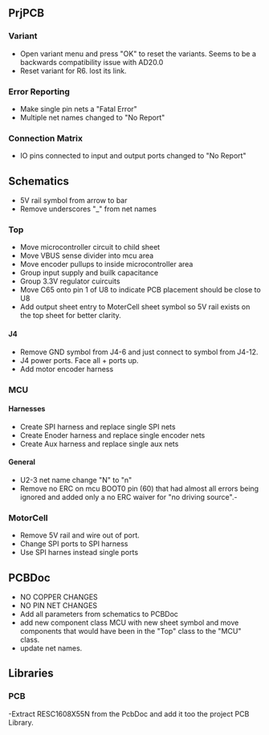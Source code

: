 ## PrjPCB
### Variant
- Open variant menu and press "OK" to reset the variants. Seems to be a backwards compatibility issue with AD20.0
- Reset variant for R6. lost its link.
### Error Reporting
- Make single pin nets a "Fatal Error"
- Multiple net names changed to "No Report"
### Connection Matrix
- IO pins connected to input and output ports changed to "No Report"
## Schematics
- 5V rail symbol from arrow to bar
- Remove underscores "_" from net names

### Top
- Move microcontroller circuit to child sheet
- Move VBUS sense divider into mcu area
- Move encoder pullups to inside microcontroller area
- Group input supply and builk capacitance
- Group 3.3V regulator cuircuits
- Move C65 onto pin 1 of U8 to indicate PCB placement should be close to U8
- Add output sheet entry to MoterCell sheet symbol so 5V rail exists on the top sheet for better clarity.
#### J4
- Remove GND symbol from J4-6 and just connect to symbol from J4-12.
- J4 power ports. Face all + ports up.
- Add motor encoder harness

### MCU
#### Harnesses
- Create SPI harness and replace single SPI nets
- Create Enoder harness and replace single encoder nets
- Create Aux harness and replace single aux nets
#### General
- U2-3 net name change "N" to "n"
- Remove no ERC on mcu BOOT0 pin (60) that had almost all errors being ignored and added only a no ERC waiver for "no driving source".- 

### MotorCell
- Remove 5V rail and wire out of port.
- Change SPI ports to SPI harness
- Use SPI harnes instead single ports

## PCBDoc
- NO COPPER CHANGES
- NO PIN NET CHANGES
- Add all parameters from schematics to PCBDoc
- add new component class MCU with new sheet symbol and move components that would have been in the "Top" class to the "MCU" class.
- update net names.

## Libraries
### PCB
-Extract RESC1608X55N from the PcbDoc and add it too the project PCB Library.